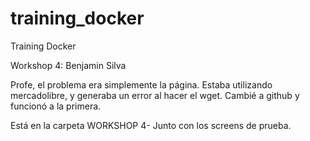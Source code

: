 # training_docker
Training Docker

Workshop 4: Benjamin Silva

Profe, el problema era simplemente la página. Estaba utilizando mercadolibre, y generaba un error al hacer el wget. Cambié a github y funcionó a la primera.

Está en la carpeta WORKSHOP 4- Junto con los screens de prueba.
